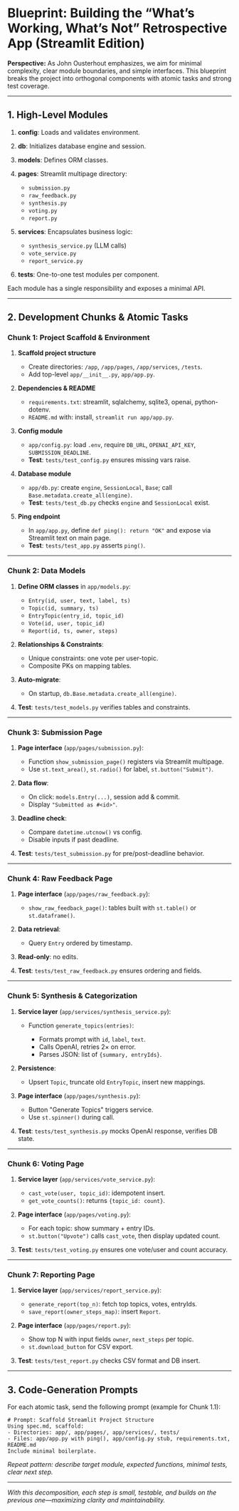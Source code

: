 # Blueprint: Building the “What’s Working, What’s Not” Retrospective App (Streamlit Edition)

**Perspective:** As John Ousterhout emphasizes, we aim for minimal complexity, clear module boundaries, and simple interfaces. This blueprint breaks the project into orthogonal components with atomic tasks and strong test coverage.

---

## 1. High-Level Modules

1. **config**: Loads and validates environment.
2. **db**: Initializes database engine and session.
3. **models**: Defines ORM classes.
4. **pages**: Streamlit multipage directory:

   * `submission.py`
   * `raw_feedback.py`
   * `synthesis.py`
   * `voting.py`
   * `report.py`
5. **services**: Encapsulates business logic:

   * `synthesis_service.py` (LLM calls)
   * `vote_service.py`
   * `report_service.py`
6. **tests**: One-to-one test modules per component.

Each module has a single responsibility and exposes a minimal API.

---

## 2. Development Chunks & Atomic Tasks

### Chunk 1: Project Scaffold & Environment

1. **Scaffold project structure**

   * Create directories: `/app`, `/app/pages`, `/app/services`, `/tests`.
   * Add top-level `app/__init__.py`, `app/app.py`.
2. **Dependencies & README**

   * `requirements.txt`: streamlit, sqlalchemy, sqlite3, openai, python-dotenv.
   * `README.md` with: install, `streamlit run app/app.py`.
3. **Config module**

   * `app/config.py`: load `.env`, require `DB_URL`, `OPENAI_API_KEY`, `SUBMISSION_DEADLINE`.
   * **Test**: `tests/test_config.py` ensures missing vars raise.
4. **Database module**

   * `app/db.py`: create `engine`, `SessionLocal`, `Base`; call `Base.metadata.create_all(engine)`.
   * **Test**: `tests/test_db.py` checks `engine` and `SessionLocal` exist.
5. **Ping endpoint**

   * In `app/app.py`, define `def ping(): return "OK"` and expose via Streamlit text on main page.
   * **Test**: `tests/test_app.py` asserts `ping()`.

---

### Chunk 2: Data Models

1. **Define ORM classes** in `app/models.py`:

   * `Entry(id, user, text, label, ts)`
   * `Topic(id, summary, ts)`
   * `EntryTopic(entry_id, topic_id)`
   * `Vote(id, user, topic_id)`
   * `Report(id, ts, owner, steps)`
2. **Relationships & Constraints**:

   * Unique constraints: one vote per user-topic.
   * Composite PKs on mapping tables.
3. **Auto-migrate**:

   * On startup, `db.Base.metadata.create_all(engine)`.
4. **Test**: `tests/test_models.py` verifies tables and constraints.

---

### Chunk 3: Submission Page

1. **Page interface** (`app/pages/submission.py`):

   * Function `show_submission_page()` registers via Streamlit multipage.
   * Use `st.text_area()`, `st.radio()` for label, `st.button("Submit")`.
2. **Data flow**:

   * On click: `models.Entry(...)`, session add & commit.
   * Display `"Submitted as #<id>"`.
3. **Deadline check**:

   * Compare `datetime.utcnow()` vs config.
   * Disable inputs if past deadline.
4. **Test**: `tests/test_submission.py` for pre/post-deadline behavior.

---

### Chunk 4: Raw Feedback Page

1. **Page interface** (`app/pages/raw_feedback.py`):

   * `show_raw_feedback_page()`: tables built with `st.table()` or `st.dataframe()`.
2. **Data retrieval**:

   * Query `Entry` ordered by timestamp.
3. **Read-only**: no edits.
4. **Test**: `tests/test_raw_feedback.py` ensures ordering and fields.

---

### Chunk 5: Synthesis & Categorization

1. **Service layer** (`app/services/synthesis_service.py`):

   * Function `generate_topics(entries)`:

     * Formats prompt with `id`, `label`, `text`.
     * Calls OpenAI, retries 2× on error.
     * Parses JSON: list of `{summary, entryIds}`.
2. **Persistence**:

   * Upsert `Topic`, truncate old `EntryTopic`, insert new mappings.
3. **Page interface** (`app/pages/synthesis.py`):

   * Button "Generate Topics" triggers service.
   * Use `st.spinner()` during call.
4. **Test**: `tests/test_synthesis.py` mocks OpenAI response, verifies DB state.

---

### Chunk 6: Voting Page

1. **Service layer** (`app/services/vote_service.py`):

   * `cast_vote(user, topic_id)`: idempotent insert.
   * `get_vote_counts()`: returns `{topic_id: count}`.
2. **Page interface** (`app/pages/voting.py`):

   * For each topic: show summary + entry IDs.
   * `st.button("Upvote")` calls `cast_vote`, then display updated count.
3. **Test**: `tests/test_voting.py` ensures one vote/user and count accuracy.

---

### Chunk 7: Reporting Page

1. **Service layer** (`app/services/report_service.py`):

   * `generate_report(top_n)`: fetch top topics, votes, entryIds.
   * `save_report(owner_steps_map)`: insert `Report`.
2. **Page interface** (`app/pages/report.py`):

   * Show top N with input fields `owner`, `next_steps` per topic.
   * `st.download_button` for CSV export.
3. **Test**: `tests/test_report.py` checks CSV format and DB insert.

---

## 3. Code-Generation Prompts

For each atomic task, send the following prompt (example for Chunk 1.1):

```text
# Prompt: Scaffold Streamlit Project Structure
Using spec.md, scaffold:
- Directories: app/, app/pages/, app/services/, tests/
- Files: app/app.py with ping(), app/config.py stub, requirements.txt, README.md
Include minimal boilerplate.
```

*Repeat pattern: describe target module, expected functions, minimal tests, clear next step.*

---

*With this decomposition, each step is small, testable, and builds on the previous one—maximizing clarity and maintainability.*
